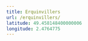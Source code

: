```yaml
---
title: Erquinvillers
url: /erquinvillers/
latitude: 49.458148400000006
longitude: 2.4764775
---
```

